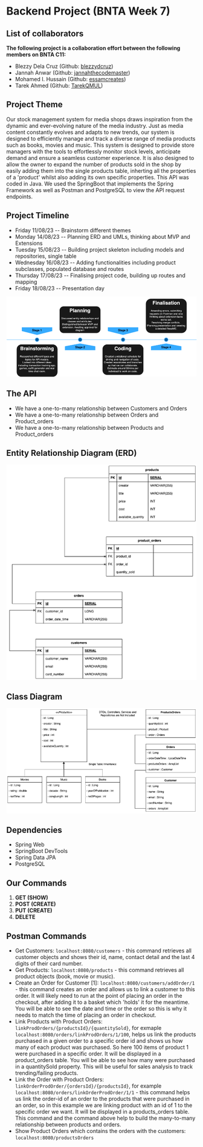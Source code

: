 # **Backend Project (BNTA Week 7)**
## **List of collaborators**
**The following project is a collaboration effort between the following members on BNTA C11:**
- Blezzy Dela Cruz (Github: [blezzydcruz](https://github.com/blezzydcruz))
- Jannah Anwar (Github: [jannahthecodemaster](https://github.com/jannahthecodemaster))
- Mohamed I. Hussain (Github: [essamcreates](https://github.com/essamcreates))
- Tarek Ahmed (Github: [TarekQMUL](https://github.com/TarekQMUL))
## **Project Theme**
Our stock management system for media shops draws inspiration from the dynamic and ever-evolving nature of the media industry. Just as media content constantly evolves and adapts to new trends, our system is designed to efficiently manage and track a diverse range of media products such as books, movies and music. This system is designed to provide store managers with the tools to effortlessly monitor stock levels, anticipate demand and ensure a seamless customer experience. It is also designed to allow the owner to expand the number of products sold in the shop by easily adding them into the single products table, inherting all the properties of a 'product' whilst also adding its own specific properties.
This API was coded in Java. We used the SpringBoot that implements the Spring Framework as well as Postman and PostgreSQL to view the API request endpoints. 
## **Project Timeline**
- Friday 11/08/23 -- Brainstorm different themes
- Monday 14/08/23 -- Planning ERD and UMLs, thinking about MVP and Extensions
- Tuesday 15/08/23 -- Building project skeleton including models and repositories, single table
- Wednesday 16/08/23 -- Adding functionalities including product subclasses, populated database and routes
- Thursday 17/08/23 -- Finalising project code, building up routes and mapping
- Friday 18/08/23 -- Presentation day

![TIMELINE](diagrams/MediaAPITL.png)
## The API
- We have a one-to-many relationship between Customers and Orders
- We have a one-to-many relationship between Orders and Product_orders
- We have a one-to-many relationship between Products and Product_orders
## **Entity Relationship Diagram (ERD)**
![ERD](diagrams/MediaAPI-ERD.png)
## **Class Diagram**
![CD](diagrams/MediaAPICD.png)
## **Dependencies**
- Spring Web
- SpringBoot DevTools
- Spring Data JPA
- PostgreSQL
## **Our Commands**
1. **GET (SHOW)**
2. **POST (CREATE)**
3. **PUT (CREATE)**
4. **DELETE**
## **Postman Commands**
- Get Customers: `localhost:8080/customers` - this command retrieves all customer objects and shows their id, name, contact detail and the last 4 digits of their card number.
- Get Products:  `localhost:8080/products` - this command retrieves all product objects (book, movie or music). 
- Create an Order for Customer [1]: `localhost:8080/customers/addOrder/1` - this command creates an order and allows us to link a customer to this order. It will likely need to run at the point of placing an order in the checkout, after adding it to a basket which 'holds' it for the meantime. You will be able to see the date and time or the order so this is why it needs to match the time of placing an order in checkout.
- Link Products with Product Orders: `linkProdOrders/{productsId}/{quantitySold}`, for exmaple `localhost:8080/orders/linkProdOrders/1/100`, helps us link the products purchased in a given order to a specific order id and shows us how many of each product was purchased. So here 100 items of product 1 were purchased in a specific order. It will be displayed in a product_orders table. You will be able to see how many were purchased in a quantitySold property. This will be useful for sales analysis to track trending/failing products.
- Link the Order with Product Orders: `linkOrderProdOrder/{ordersId}/{productsId}`, for example `localhost:8080/orders/linkOrderProdOrder/1/1` - this command helps us link the order-id of an order to the products that were purchased in an order, so in this example we are linking product with an id of 1 to the specific order we want. It will be displayed in a products_orders table. This command and the command above help to build the many-to-many relationship between products and orders.
- Show Product Orders which contains the orders with the customers: `localhost:8080/productsOrders`
